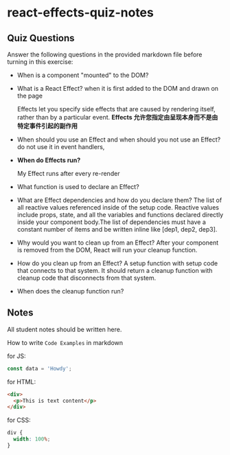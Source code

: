 # react-effects-quiz-notes

## Quiz Questions

Answer the following questions in the provided markdown file before turning in this exercise:

- When is a component "mounted" to the DOM?

- What is a React Effect?
  when it is first added to the DOM and drawn on the page

  Effects let you specify side effects that are caused by rendering itself, rather than by a particular event. **Effects 允许您指定由呈现本身而不是由特定事件引起的副作用**

- When should you use an Effect and when should you not use an Effect?
  do not use it in event handlers,

- **When do Effects run?**

  My Effect runs after every re-render

- What function is used to declare an Effect?

- What are Effect dependencies and how do you declare them?
  The list of all reactive values referenced inside of the setup code. Reactive values include props, state, and all the variables and functions declared directly inside your component body.The list of dependencies must have a constant number of items and be written inline like [dep1, dep2, dep3].
- Why would you want to clean up from an Effect?
  After your component is removed from the DOM, React will run your cleanup function.
- How do you clean up from an Effect?
  A setup function with setup code that connects to that system.
  It should return a cleanup function with cleanup code that disconnects from that system.
- When does the cleanup function run?

## Notes

All student notes should be written here.

How to write `Code Examples` in markdown

for JS:

```javascript
const data = 'Howdy';
```

for HTML:

```html
<div>
  <p>This is text content</p>
</div>
```

for CSS:

```css
div {
  width: 100%;
}
```
